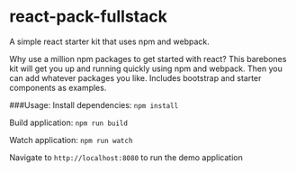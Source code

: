 react-pack-fullstack
==================
A simple react starter kit that uses npm and webpack.

Why use a million npm packages to get started with react? This barebones kit will get you up and running quickly using npm and webpack. Then you can add whatever packages you like.
Includes bootstrap and starter components as examples.

###Usage:
Install dependencies: `npm install`

Build application: `npm run build`

Watch application: `npm run watch`

Navigate to `http://localhost:8080` to run the demo application